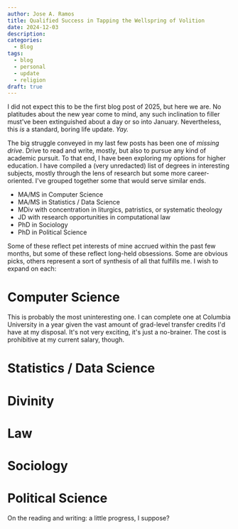 ```yaml
---
author: Jose A. Ramos
title: Qualified Success in Tapping the Wellspring of Volition
date: 2024-12-03
description: 
categories:
  - Blog
tags:
  - blog
  - personal
  - update
  - religion
draft: true
---
```


I did not expect this to be the first blog post of 2025, but here we are. No platitudes about the new year come to mind, any such inclination to filler must've been extinguished about a day or so into January. Nevertheless, this _is_ a standard, boring life update. _Yay._

The big struggle conveyed in my last few posts has been one of _missing drive_. Drive to read and write, mostly, but also to pursue any kind of academic pursuit. To that end, I have been exploring my options for higher education. I have compiled a (very unredacted) list of degrees in interesting subjects, mostly through the lens of research but some more career-oriented. I've grouped together some that would serve similar ends.

- MA/MS in Computer Science
- MA/MS in Statistics / Data Science
- MDiv with concentration in liturgics, patristics, or systematic theology
- JD with research opportunities in computational law
- PhD in Sociology
- PhD in Political Science

Some of these reflect pet interests of mine accrued within the past few months, but some of these reflect long-held obsessions. Some are obvious picks, others represent a sort of synthesis of all that fulfills me. I wish to expand on each:

# Computer Science

This is probably the most uninteresting one. I can complete one at Columbia University in a year given the vast amount of grad-level transfer credits I'd have at my disposal. It's not very exciting, it's just a no-brainer. The cost is prohibitive at my current salary, though. 

# Statistics / Data Science

# Divinity

# Law

# Sociology

# Political Science



On the reading and writing: a little progress, I suppose?

